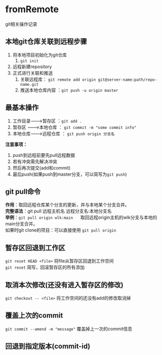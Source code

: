 # fromRemote
git相关操作记录    
    

## 本地git仓库关联到远程步骤
1. 将本地项目初始化为git仓库
	1. `git init`
2. 远程新建repository
3. 正式进行关联和推送
	1. 关联远程库： `git remote add origin git@server-name:path/repo-name.git`
	2. 推送本地仓库内容 ：`git push -u origin master`
    

## 最基本操作
1. 工作目录--->暂存区 ：`git add .`
2. 暂存区  --->本地仓库 ： `git commit -m "some commit info"`
3. 本地仓库--->远程仓库 ： `git push origin 分支名`

**注意事项：** 
1. push到远程前要先pull远程数据
2. 若有冲突需先解决冲突
3. 然后再次提交(add和commit)
4. 最后push(如果push到master分支，可以简写为`git push`)  

## git pull命令
**作用**：取回远程仓库某个分支的更新，并与本地某个分支合并。    
**完整语法**：git pull 远程主机名 远程分支名:本地分支名    
**举例**：`git pull origin wlk:main`  &nbsp;&nbsp;&nbsp;&nbsp; 取回远程origin主机的wlk分支与本地的main分支合并。  
如果时git clone的项目：可以直接使用 `git pull origin`

## 暂存区回退到工作区
`git reset HEAD <file>` 将file从暂存区回退到工作空间    
`git reset` 简写，回滚暂存区的所有添加
    

## 取消本次修改(还没有进入暂存区的修改)
`git checkout -- <file>` 将工作空间的还没有add的修改取消掉

## 覆盖上次的commit
`git commit --amend -m "message"` 覆盖掉上一次的commit信息

## 回退到指定版本(commit-id)